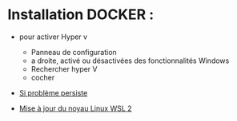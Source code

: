 # Installation DOCKER :

  - pour activer Hyper v
    - Panneau de configuration
    - a droite, activé ou désactivées des fonctionnalités Windows
    - Rechercher hyper V
    - cocher
    
- [Si problème persiste](https://docs.docker.com/docker-for-windows/troubleshoot/#virtualization)
- [Mise à jour du noyau Linux WSL 2](https://docs.microsoft.com/fr-fr/windows/wsl/wsl2-kernel)